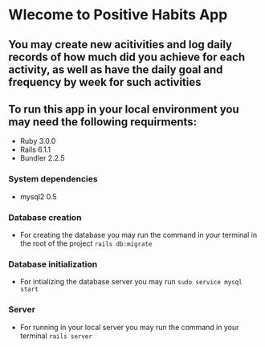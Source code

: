 # Wlecome to Positive Habits App
## You may create new acitivities and log daily records of how much did you achieve for each activity, as well as have the daily goal and frequency by week for such activities

## To run this app in your local environment you may need the following requirments:

* Ruby 3.0.0
* Rails 6.1.1
* Bundler 2.2.5

### System dependencies
- mysql2 0.5

### Database creation
- For creating the database you may run the command in your terminal in the root of the project `rails db:migrate`

### Database initialization
- For intializing the database server you may run `sudo service mysql start`

### Server
- For running in your local server you may run the command in your terminal `rails server` 

